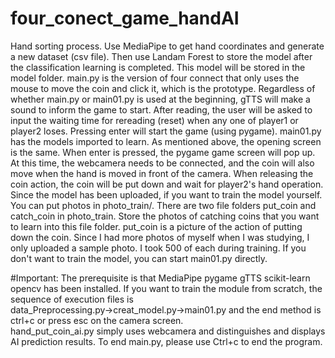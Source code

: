 # four_conect_game_handAI
Hand sorting process.  Use MediaPipe to get hand coordinates and generate a new dataset (csv file).
Then use Landam Forest to store the model after the classification learning is completed. This model will be stored in the model folder. 
main.py is the version of four connect that only uses the mouse to move the coin and click it, which is the prototype.
Regardless of whether main.py or main01.py is used at the beginning, gTTS will make a sound to inform the game to start.
After reading, the user will be asked to input the waiting time for rereading (reset) when any one of player1 or player2 loses.
Pressing enter will start the game (using pygame).  main01.py has the models imported to learn. 
As mentioned above, the opening screen is the same. When enter is pressed, the pygame game screen will pop up.
At this time, the webcamera needs to be connected, and the coin will also move when the hand is moved in front of the camera.
When releasing the coin action, the coin will be put down and wait for player2's hand operation.
Since the model has been uploaded, if you want to train the model yourself.  You can put photos in photo_train/.
There are two file folders put_coin and catch_coin in photo_train. Store the photos of catching coins that you want to learn into this file folder.
put_coin is a picture of the action of putting down the coin.  Since I had more photos of myself when I was studying, I only uploaded a sample photo.
I took 500 of each during training.  If you don't want to train the model, you can start main01.py directly.

#Important: The prerequisite is that MediaPipe pygame gTTS scikit-learn opencv has been installed. 
If you want to train the module from scratch, the sequence of execution files is data_Preprocessing.py→creat_model.py→main01.py and the end method is ctrl+c or press esc on the camera screen.  
hand_put_coin_ai.py simply uses webcamera and distinguishes and displays AI prediction results. 
To end main.py, please use Ctrl+c to end the program.
